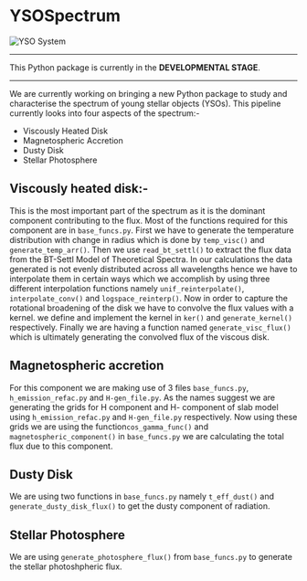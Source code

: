 # YSOSpectrum
![YSO System](https://github.com/GDas11/YSOpy/assets/126319120/36a7c475-2a39-4f89-bbbd-60dc702161b9)
*******************************
This Python package is currently in the **DEVELOPMENTAL STAGE**.
*******************************
We are currently working on bringing a new Python package to study and characterise the spectrum of young stellar objects (YSOs).
This pipeline currently looks into four aspects of the spectrum:-
- Viscously Heated Disk
- Magnetospheric Accretion
- Dusty Disk
- Stellar Photosphere

## Viscously heated disk:-
This is the most important part of the spectrum as it is the dominant component contributing to the flux. 
Most of the functions required for this component are in ```base_funcs.py```.
First we have to generate the temperature distribution with change in radius which is done by ```temp_visc()``` and ```generate_temp_arr()```.
Then we use ```read_bt_settl()``` to extract the flux data from the BT-Settl Model of Theoretical Spectra.
In our calculations the data generated is not evenly distributed across all wavelengths hence we have to interpolate them in certain ways which we accomplish by using three different interpolation functions namely ```unif_reinterpolate()```, ```interpolate_conv()``` and ```logspace_reinterp()```.
Now in order to capture the rotational broadening of the disk we have to convolve the flux values with a kernel. we define and implement the kernel in ```ker()``` and ```generate_kernel()``` respectively.
Finally we are having a function named ```generate_visc_flux()``` which is ultimately generating the convolved flux of the viscous disk.


## Magnetospheric accretion
For this component we are making use of 3 files ```base_funcs.py```, ```h_emission_refac.py``` and ```H-gen_file.py```.
As the names suggest we are generating the grids for H component and H- component of slab model using ```h_emission_refac.py``` and ```H-gen_file.py``` respectively.
Now using these grids we are using the function```cos_gamma_func()``` and ```magnetospheric_component()``` in ```base_funcs.py``` we are calculating the total flux due to this component.

## Dusty Disk
We are using two functions in ```base_funcs.py``` namely ```t_eff_dust()``` and ```generate_dusty_disk_flux()``` to get the dusty component of radiation.

## Stellar Photosphere
We are using ```generate_photosphere_flux()``` from ```base_funcs.py``` to generate the stellar photoshpheric flux.

